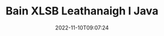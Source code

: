 ---
############################# Static ############################
layout: "auto-gen-merger"
date: 2022-11-10T09:07:24
draft: false
otherformats: odt one otp ott pdf pps ppsx ppt pptx rtf tex vdx vsdm vsdx vssm vssx

############################# Head ############################
head_title: "Bain XLSB Leathanaigh as Java"
head_description: "Bain go tapa leathanaigh as comhad XLSB in Java. Sábháil an doiciméad nua ina bhfuil na leathanaigh roghnaithe ag baint úsáide as an API cumaisc doiciméid."

############################# Header ############################
title: "Bain XLSB Leathanaigh I Java"
description: "Sliocht XLSB Leathanaigh le cúpla líne de chód Java."
bg_image: "https://cms.admin.containerize.com/templates/aspose/App_Themes/V3/images/bg/header1.png"
bg_overlay: false
button:
    enable: true
    icon: "fas fa-arrow-down"
    label: "Íoslódáil Triail Saor in Aisce"
    link: "https://downloads.groupdocs.com/merger/java"

############################# SubMenu ############################
submenu:
    enable: true

    left:
        img_alt: "GroupDocs.Merger for Java"
        image: "https://cms.admin.containerize.com/templates/groupdocs/images/product-logos/90x90-noborder/groupdocs-merger-java.png"
        product: "GroupDocs.Merger"
        platform: "Java"

    middle:
        button:

            # button loop
            - link: "https://apireference.groupdocs.com/merger/java"
              text: "Tagairt API"

            # button loop
            - link: "https://github.com/groupdocs-merger"
              text: "Samplaí de Chóid"

            # button loop
            - link: "https://products.groupdocs.app/merger/family"
              text: "Taispeántas beo"

            # button loop
            - link: "https://purchase.groupdocs.com/pricing/merger/java"
              text: "Praghsáil"

    right:
        link_download: "https://downloads.groupdocs.com/merger"
        link_learn: "https://docs.groupdocs.com/merger/java"
        link_buy: "https://purchase.groupdocs.com"

############################# About ############################
about:
    enable: true
    title: "Maidir le GroupDocs.Merger for Java API"
    content: |
        Tairgeann [GroupDocs.Merger for Java](/ga/merger/java/) réiteach simplí chun raon leathan formáidí doiciméad a chumasc agus a roinnt go sábháilte lena n-áirítear PDF, Microsoft Office (Word, Excel, PowerPoint , OneNote), OpenDocument, HTML, íomhánna agus go leor eile laistigh d’fheidhmchláir Java. Trí ach cúpla líne den chód a chur leis, déan roinnt oibríochtaí doiciméad ar nós bogadh, bain, rothlú, babhtáil, eastóscadh nó athraigh treoshuíomh na leathanach laistigh de na doiciméid. Tacaíonn an API a chumasc doiciméid freisin le leathanaigh doiciméad a réamhamharc mar íomhá chun struchtúr, formáidiú agus ábhar an doiciméid a anailísiú.
        
        Is rogha cheart é GroupDocs.Merger API le haghaidh réitigh chorparáideacha a dteastaíonn gnéithe asbhainte leathanaigh comhad uathu. Tugtar tacaíocht mhaith do na APIanna seo ar gach mórchóras agus ardán oibriúcháin lena n-áirítear J2SE 7.0 (1.7), J2SE 8.0 (1.8), Java 10.

############################# Steps ############################
steps:
    enable: true
    title_left: "Bain XLSB Leathanaigh Chomhad as Java"
    content_left: |
        Déanann [GroupDocs.Merger for Java](/ga/merger/java/) é éasca d'fhorbróirí Java na leathanaigh atá ag teastáil a bhaint as comhad XLSB agus é a shábháil mar comhad nua ina bhfuil na leathanaigh roghnaithe trí roinnt céimeanna éasca a chur i bhfeidhm.
        
        * Cuir tús le **ExtractOptions** le huimhreacha na leathanach ba chóir a bheith sa doiciméad dá bharr.
        * Cruthaigh sampla nua **Merger** agus pas a fháil ar chonair an doiciméid foinse mar pharaiméadar cruthaitheoir.
        * Glaoigh ar **Pages Sliocht** agus pas **ExtractOptions** réad.
        * Glaoigh ar **save** agus sonraigh an cosán comhaid chun an doiciméad iarmhartach a shábháil.

    title_right: "Riachtanais Chórais"
    content_right: |
        GroupDocs.Merger for Java Tacaítear le API ar gach mór-ardán agus córas oibriúcháin. Sula ndéanann tú an cód thíos, déan cinnte go bhfuil na réamhriachtanais seo a leanas suiteáilte ar do chóras.

        * Córais Oibriúcháin: Microsoft Windows, Linux, MacOS
        * Timpeallachtaí Forbartha: NetBeans, IntelliJ IDEA, Eclipse
        * Creataí: J2SE 7.0 (1.7), J2SE 8.0 (1.8), Java 10
        * Íoslódáil an leagan is déanaí de GroupDocs.Merger for Java ó [Maven](https://repository.groupdocs.com/webapp/#/artifacts/browse/tree/General/repo/com/groupdocs/groupdocs-merger)
         
    code: |
     {{% merger/additional-styles %}}
     {{< merger/code-merger title="Conas leathanaigh comhaid XLSB a bhaint as trí úsáid a bhaint as cód samplach Java">}}

        ```java    
        // Bain leathanaigh comhad XLSB ag úsáid GroupDocs.Merger API
        // Tosaigh rang ExtractOptions le huimhreacha roghnaithe na leathanach
        ExtractOptions extractOptions = new ExtractOptions(new int[] { 2, 5 });

        // Cuir Cumasc leis an doiciméad ionchuir XLSB
        Merger merger = new Merger("input.xlsb");

        // Cuir glaoch ar an modh extractPages agus pas a fháil ó ExtractOptions agóid chuige
        merger.extractPages(extractOptions);
    
        // Modh sábháil glao chun an doiciméad aschuir a shábháil le leathanaigh bhaintear
        merger.save("output.xlsb");
        ```
     {{< /merger/code-merger >}}

############################# Demos ############################
demos:
    enable: true
    title: "Taispeántais Bheo - Sliocht XLSB Leathanaigh Ar Líne"
    content: |
       Bain XLSB leathanaigh comhaid faoi láthair trí chuairt a thabhairt ar [GroupDocs.Merger Live Demos](https://products.groupdocs.app/splitter/extract-pages/xlsb) láithreán gréasáin.
       Tá na buntáistí seo a leanas ag an taispeántas beo.
        
############################# About Formats ############################
about_formats:
    enable: true

############################# More Formats ############################
more_formats:
    enable: true
    title: "Sliocht Leathanaigh As Formáidí Doiciméad Eile"
    content: |
        Java API cumasc & scoilte doiciméad le haghaidh formáidí comhaid agus íomhánna. Sliocht roinnt de na formáidí comhaid coitianta mar a luaitear thíos.

############################# Back to top ###############################
back_to_top:
    enable: true
---